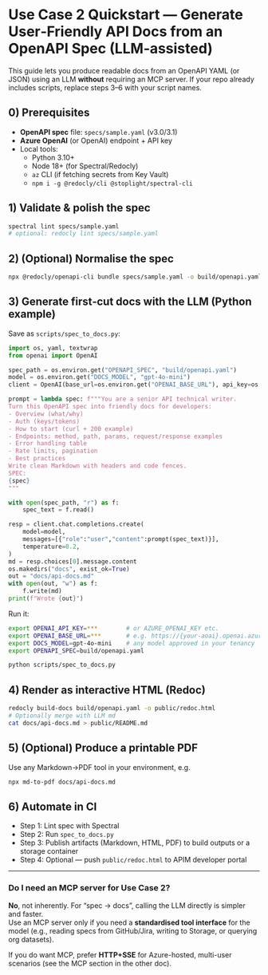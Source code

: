 # Use Case 2 Quickstart — Generate User‑Friendly API Docs from an OpenAPI Spec (LLM‑assisted)

This guide lets you produce readable docs from an OpenAPI YAML (or JSON) using an LLM **without** requiring an MCP server. If your repo already includes scripts, replace steps 3–6 with your script names.

## 0) Prerequisites
- **OpenAPI spec** file: `specs/sample.yaml` (v3.0/3.1)
- **Azure OpenAI** (or OpenAI) endpoint + API key
- Local tools:
  - Python 3.10+
  - Node 18+ (for Spectral/Redocly)
  - `az` CLI (if fetching secrets from Key Vault)
  - `npm i -g @redocly/cli @stoplight/spectral-cli`

## 1) Validate & polish the spec
```bash
spectral lint specs/sample.yaml
# optional: redocly lint specs/sample.yaml
```

## 2) (Optional) Normalise the spec
```bash
npx @redocly/openapi-cli bundle specs/sample.yaml -o build/openapi.yaml --ext yaml
```

## 3) Generate first‑cut docs with the LLM (Python example)
Save as `scripts/spec_to_docs.py`:
```python
import os, yaml, textwrap
from openai import OpenAI

spec_path = os.environ.get("OPENAPI_SPEC", "build/openapi.yaml")
model = os.environ.get("DOCS_MODEL", "gpt-4o-mini")
client = OpenAI(base_url=os.environ.get("OPENAI_BASE_URL"), api_key=os.environ["OPENAI_API_KEY"])

prompt = lambda spec: f"""You are a senior API technical writer.
Turn this OpenAPI spec into friendly docs for developers:
- Overview (what/why)
- Auth (keys/tokens)
- How to start (curl + 200 example)
- Endpoints: method, path, params, request/response examples
- Error handling table
- Rate limits, pagination
- Best practices
Write clean Markdown with headers and code fences.
SPEC:
{spec}
"""

with open(spec_path, "r") as f:
    spec_text = f.read()

resp = client.chat.completions.create(
    model=model,
    messages=[{"role":"user","content":prompt(spec_text)}],
    temperature=0.2,
)
md = resp.choices[0].message.content
os.makedirs("docs", exist_ok=True)
out = "docs/api-docs.md"
with open(out, "w") as f:
    f.write(md)
print(f"Wrote {out}")
```

Run it:
```bash
export OPENAI_API_KEY=***        # or AZURE_OPENAI_KEY etc.
export OPENAI_BASE_URL=***       # e.g. https://{your-aoai}.openai.azure.com/v1
export DOCS_MODEL=gpt-4o-mini    # any model approved in your tenancy
export OPENAPI_SPEC=build/openapi.yaml

python scripts/spec_to_docs.py
```

## 4) Render as interactive HTML (Redoc)
```bash
redocly build-docs build/openapi.yaml -o public/redoc.html
# Optionally merge with LLM md
cat docs/api-docs.md > public/README.md
```

## 5) (Optional) Produce a printable PDF
Use any Markdown→PDF tool in your environment, e.g.
```bash
npx md-to-pdf docs/api-docs.md
```

## 6) Automate in CI
- Step 1: Lint spec with Spectral
- Step 2: Run `spec_to_docs.py`
- Step 3: Publish artifacts (Markdown, HTML, PDF) to build outputs or a storage container
- Step 4: Optional — push `public/redoc.html` to APIM developer portal

---

### Do I need an MCP server for Use Case 2?
**No**, not inherently. For “spec → docs”, calling the LLM directly is simpler and faster.  
Use an MCP server only if you need a **standardised tool interface** for the model (e.g., reading specs from GitHub/Jira, writing to Storage, or querying org datasets).

If you do want MCP, prefer **HTTP+SSE** for Azure-hosted, multi-user scenarios (see the MCP section in the other doc).
